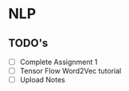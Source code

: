 # NLP

## TODO's

- [ ] Complete Assignment 1
- [ ] Tensor Flow Word2Vec tutorial
- [ ] Upload Notes
